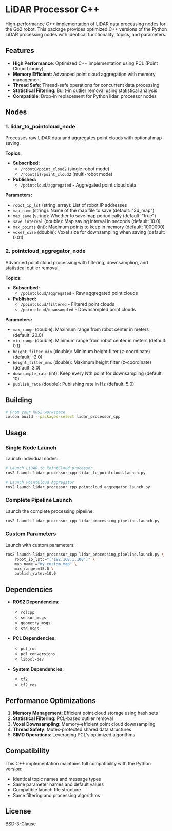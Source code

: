 # LiDAR Processor C++

High-performance C++ implementation of LiDAR data processing nodes for the Go2 robot. This package provides optimized C++ versions of the Python LiDAR processing nodes with identical functionality, topics, and parameters.

## Features

- **High Performance**: Optimized C++ implementation using PCL (Point Cloud Library)
- **Memory Efficient**: Advanced point cloud aggregation with memory management
- **Thread Safe**: Thread-safe operations for concurrent data processing
- **Statistical Filtering**: Built-in outlier removal using statistical analysis
- **Compatible**: Drop-in replacement for Python lidar_processor nodes

## Nodes

### 1. lidar_to_pointcloud_node

Processes raw LiDAR data and aggregates point clouds with optional map saving.

**Topics:**
- **Subscribed:**
  - `/robot0/point_cloud2` (single robot mode)
  - `/robot{i}/point_cloud2` (multi-robot mode)
- **Published:**
  - `/pointcloud/aggregated` - Aggregated point cloud data

**Parameters:**
- `robot_ip_lst` (string_array): List of robot IP addresses
- `map_name` (string): Name of the map file to save (default: "3d_map")
- `map_save` (string): Whether to save map periodically (default: "true")
- `save_interval` (double): Map saving interval in seconds (default: 10.0)
- `max_points` (int): Maximum points to keep in memory (default: 1000000)
- `voxel_size` (double): Voxel size for downsampling when saving (default: 0.01)

### 2. pointcloud_aggregator_node

Advanced point cloud processing with filtering, downsampling, and statistical outlier removal.

**Topics:**
- **Subscribed:**
  - `/pointcloud/aggregated` - Raw aggregated point clouds
- **Published:**
  - `/pointcloud/filtered` - Filtered point clouds
  - `/pointcloud/downsampled` - Downsampled point clouds

**Parameters:**
- `max_range` (double): Maximum range from robot center in meters (default: 20.0)
- `min_range` (double): Minimum range from robot center in meters (default: 0.1)
- `height_filter_min` (double): Minimum height filter (z-coordinate) (default: -2.0)
- `height_filter_max` (double): Maximum height filter (z-coordinate) (default: 3.0)
- `downsample_rate` (int): Keep every Nth point for downsampling (default: 10)
- `publish_rate` (double): Publishing rate in Hz (default: 5.0)

## Building

```bash
# From your ROS2 workspace
colcon build --packages-select lidar_processor_cpp
```

## Usage

### Single Node Launch

Launch individual nodes:

```bash
# Launch LiDAR to PointCloud processor
ros2 launch lidar_processor_cpp lidar_to_pointcloud.launch.py

# Launch PointCloud Aggregator
ros2 launch lidar_processor_cpp pointcloud_aggregator.launch.py
```

### Complete Pipeline Launch

Launch the complete processing pipeline:

```bash
ros2 launch lidar_processor_cpp lidar_processing_pipeline.launch.py
```

### Custom Parameters

Launch with custom parameters:

```bash
ros2 launch lidar_processor_cpp lidar_processing_pipeline.launch.py \
    robot_ip_lst:="['192.168.1.100']" \
    map_name:="my_custom_map" \
    max_range:=15.0 \
    publish_rate:=10.0
```

## Dependencies

- **ROS2 Dependencies:**
  - `rclcpp`
  - `sensor_msgs`
  - `geometry_msgs`
  - `std_msgs`

- **PCL Dependencies:**
  - `pcl_ros`
  - `pcl_conversions`
  - `libpcl-dev`

- **System Dependencies:**
  - `tf2`
  - `tf2_ros`

## Performance Optimizations

1. **Memory Management**: Efficient point cloud storage using hash sets
2. **Statistical Filtering**: PCL-based outlier removal
3. **Voxel Downsampling**: Memory-efficient point cloud downsampling
4. **Thread Safety**: Mutex-protected shared data structures
5. **SIMD Operations**: Leveraging PCL's optimized algorithms

## Compatibility

This C++ implementation maintains full compatibility with the Python version:
- Identical topic names and message types
- Same parameter names and default values
- Compatible launch file structure
- Same filtering and processing algorithms

## License

BSD-3-Clause